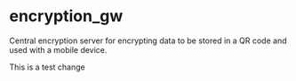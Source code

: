 # encryption_gw
Central encryption server for encrypting data to be stored in a QR code and used with a mobile device.


This is a test change
